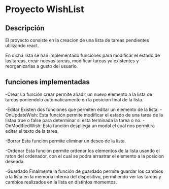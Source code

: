 # Proyecto WishList


## Descripción

El proyecto consiste en la creacion de una lista de tareas pendientes utilizando react.

En dicha lista se han implementado funciónes para modificar el estado de las tareas, crear nuevas tareas, modificar tareas ya existentes y reorganizarlas a gusto del usuario.

## funciones implementadas 

-Crear
    La función crear permite añadir un nuevo elemento a la lista de tareas poniendolo automaticamente en la posicion final de la lista.

-Editar
    Existen dos funciónes que permiten editar un elemento de la lista:
               -OnUpdateWish: Esta función permite modificar el estado de una tarea de la listaa true o false para determinar si esta terminada la tarea o no.
               -OnModifiedWish: Esta función despliega un modal el cual nos permitira editar el texto de la tarea.

-Borrar
    Esta función permite eliminar un deseo de la lista.
    
-Ordenar
    Esta función permite ordenar los elementos de la lista usando el raton del ordenador, con el cual se podra arrastrar el elemento a la posicion deseada.

-Guardado
    Finalmente la función de guardado permite guardar los cambios a la lista en la memoria interna del dispositivo, permitiendo ver las tareas y cambios realizados en la lista en distintos momentos.